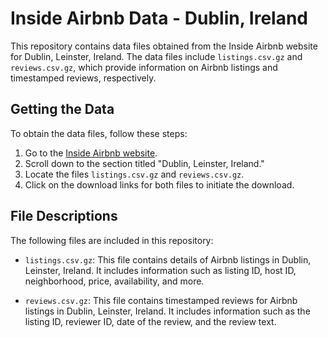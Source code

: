 # Inside Airbnb Data - Dublin, Ireland

This repository contains data files obtained from the Inside Airbnb website for Dublin, Leinster, Ireland. The data files include `listings.csv.gz` and `reviews.csv.gz`, which provide information on Airbnb listings and timestamped reviews, respectively.

## Getting the Data

To obtain the data files, follow these steps:

1. Go to the [Inside Airbnb website](http://insideairbnb.com/get-the-data/).
2. Scroll down to the section titled "Dublin, Leinster, Ireland."
3. Locate the files `listings.csv.gz` and `reviews.csv.gz`.
4. Click on the download links for both files to initiate the download.

## File Descriptions

The following files are included in this repository:

- `listings.csv.gz`: This file contains details of Airbnb listings in Dublin, Leinster, Ireland. It includes information such as listing ID, host ID, neighborhood, price, availability, and more.

- `reviews.csv.gz`: This file contains timestamped reviews for Airbnb listings in Dublin, Leinster, Ireland. It includes information such as the listing ID, reviewer ID, date of the review, and the review text.
